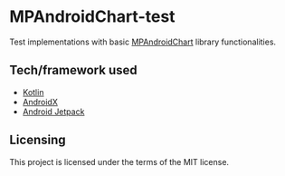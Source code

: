 # MPAndroidChart-test
Test implementations with basic [MPAndroidChart](https://github.com/PhilJay/MPAndroidChart) library functionalities.

## Tech/framework used
- [Kotlin](https://kotlinlang.org/)
- [AndroidX](https://developer.android.com/jetpack/androidx)
- [Android Jetpack](https://developer.android.com/jetpack)

## Licensing
This project is licensed under the terms of the MIT license.